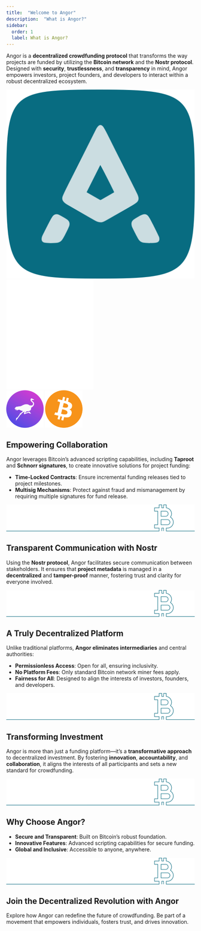 ```yaml
---
title:  "Welcome to Angor"
description:  "What is Angor?"
sidebar:
  order: 1
  label: What is Angor?
---
```


Angor is a **decentralized crowdfunding protocol** that transforms the way projects are funded by utilizing the **Bitcoin network** and the **Nostr protocol**. Designed with **security**, **trustlessness**, and **transparency** in mind, Angor empowers investors, project founders, and developers to interact within a robust decentralized ecosystem.

<div class="logo-container">
  <img src="/angor.svg" alt="Angor Logo" class="logo-image" />
  
  <img src="/Arrow.gif" alt="Arrow" class="arrow-image" />
  
  <div class="bottom-icons">
    <img src="/nostr.png" alt="Nostr" class="nostr-icon" />
    <img src="/bitcoin.png" alt="Bitcoin" class="bitcoin-icon" />
  </div>
</div>

## Empowering Collaboration

Angor leverages Bitcoin’s advanced scripting capabilities, including **Taproot** and **Schnorr signatures**, to create innovative solutions for project funding:

- **Time-Locked Contracts**: Ensure incremental funding releases tied to project milestones.
- **Multisig Mechanisms**: Protect against fraud and mismanagement by requiring multiple signatures for fund release.

![bitcoin](./bitcoin2.svg)

## Transparent Communication with Nostr

Using the **Nostr protocol**, Angor facilitates secure communication between stakeholders. It ensures that **project metadata** is managed in a **decentralized** and **tamper-proof** manner, fostering trust and clarity for everyone involved.

![bitcoin](./bitcoin2.svg)

## A Truly Decentralized Platform

Unlike traditional platforms, **Angor eliminates intermediaries** and central authorities:

- **Permissionless Access**: Open for all, ensuring inclusivity.
- **No Platform Fees**: Only standard Bitcoin network miner fees apply.
- **Fairness for All**: Designed to align the interests of investors, founders, and developers.

![bitcoin](./bitcoin2.svg)

## Transforming Investment

Angor is more than just a funding platform—it’s a **transformative approach** to decentralized investment. By fostering **innovation**, **accountability**, and **collaboration**, it aligns the interests of all participants and sets a new standard for crowdfunding.

![bitcoin](./bitcoin2.svg)

## Why Choose Angor?

- **Secure and Transparent**: Built on Bitcoin’s robust foundation.
- **Innovative Features**: Advanced scripting capabilities for secure funding.
- **Global and Inclusive**: Accessible to anyone, anywhere.

![bitcoin](./bitcoin2.svg)

## Join the Decentralized Revolution with Angor

Explore how Angor can redefine the future of crowdfunding. Be part of a movement that empowers individuals, fosters trust, and drives innovation.